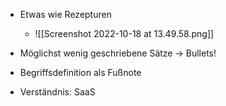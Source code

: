 - Etwas wie Rezepturen
	- ![[Screenshot 2022-10-18 at 13.49.58.png]]
- Möglichst wenig geschriebene Sätze -> Bullets!
- Begriffsdefinition als Fußnote


- Verständnis: SaaS
